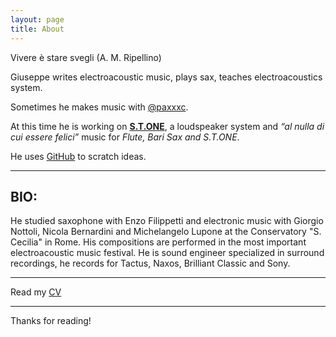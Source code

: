 ```yaml
---
layout: page
title: About
---
```


<p class="message">
  Vivere è stare svegli (A. M. Ripellino)
  <!-- Why join the Navy, if you can be a pirate? - Steve Jobs -->
</p>

Giuseppe writes electroacoustic music, plays sax, teaches electroacoustics system.

Sometimes he makes music with [@paxxxc](https://twitter.com/paxxxc).

At this time he is working on [**S.T.ONE**](earshot.xyz), a loudspeaker system and *“al nulla di cui essere felici”* music for *Flute, Bari Sax and S.T.ONE*. 

He uses [GitHub](https://github.com/grammaton) to scratch ideas.

----

## BIO:

<!--Studia Saxofono e Musica Elettronica presso il Conservatorio “S. Cecilia” di Roma. Si diploma in Musica Elettronica nel 2013 con Giorgio Nottoli. Sue musiche vengono eseguite in diversi Festival di musica elettroacustica, nel 2013 il brano “A. SAX.” (per sax e live electronics) viene eseguito al festival Internazionale “Monaco Electroacoustique” ed è finalista al Concorso Franco Evangelisti con il brano “PS: Song #04” (per mezzosoprano, percussioni ed elettronica). È Tecnico del Suono specializzato in registrazioni surround, incide per edizioni Tactus, Naxos, Brilliant Classic e Sony.-->

He studied saxophone with Enzo Filippetti and electronic music with Giorgio Nottoli, Nicola Bernardini and Michelangelo Lupone at the Conservatory "S. Cecilia" in Rome. His compositions are performed in the most important electroacoustic music festival. He is sound engineer specialized in surround recordings, he records for Tactus, Naxos, Brilliant Classic and Sony.

----

Read my [CV](https://conservatoriosantacecilia.academia.edu/GiuseppeSilvi/CurriculumVitae)

----

Thanks for reading!
